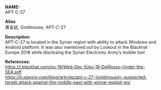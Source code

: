 **NAME:**  
APT-C-27  
  
**Alias**  
黄金鼠, Goldmouse, APT-C-27  
  
**Description**:   
APT-C-27 is located in the Syrian region with ability to attack Windows and Android platform. It was also mentioned out by Lookout in the Blackhat Europe 2018 while disclosing the Syrian Electronic Army’s mobile tool
  
**References**:  
https://i.blackhat.com/eu-18/Wed-Dec-5/eu-18-DelRosso-Under-the-SEA.pdf  
https://ti.qianxin.com/blog/articles/apt-c-27-(goldmouse):-suspected-target-attack-against-the-middle-east-with-winrar-exploit-en/
